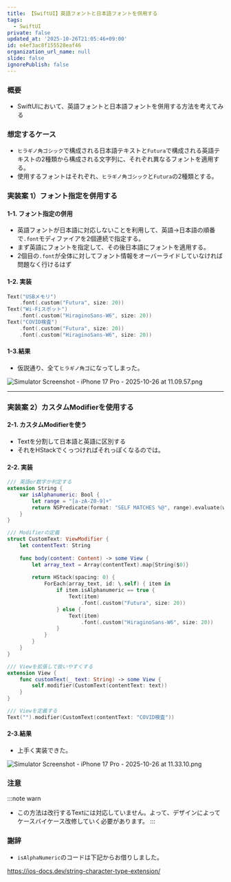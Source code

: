 ```yaml
---
title: 【SwiftUI】英語フォントと日本語フォントを併用する
tags:
  - SwiftUI
private: false
updated_at: '2025-10-26T21:05:46+09:00'
id: e4ef3ac8f155528eaf46
organization_url_name: null
slide: false
ignorePublish: false
---
```

### 概要
* SwiftUIにおいて、英語フォントと日本語フォントを併用する方法を考えてみる

### 想定するケース
* `ヒラギノ角ゴシック`で構成される日本語テキストと`Futura`で構成される英語テキストの2種類から構成される文字列に、それぞれ異なるフォントを適用する。
* 使用するフォントはそれぞれ、`ヒラギノ角ゴシック`と`Futura`の2種類とする。

### 実装案 1）フォント指定を併用する 

#### 1-1. フォント指定の併用
* 英語フォントが日本語に対応しないことを利用して、英語→日本語の順番で`.font`モディファイアを2個連続で指定する。
* まず英語にフォントを指定して、その後日本語にフォントを適用する。
* 2個目の`.font`が全体に対してフォント情報をオーバーライドしていなければ問題なく行けるはず


#### 1-2. 実装
```Swift
Text("USBメモリ")
    .font(.custom("Futura", size: 20))
Text("Wi-Fiスポット")
    .font(.custom("HiraginoSans-W6", size: 20))
Text("COVID検査")
    .font(.custom("Futura", size: 20))
    .font(.custom("HiraginoSans-W6", size: 20))
```

#### 1-3.結果
* 仮説通り、全て`ヒラギノ角ゴ`になってしまった。

![Simulator Screenshot - iPhone 17 Pro - 2025-10-26 at 11.09.57.png](https://qiita-image-store.s3.ap-northeast-1.amazonaws.com/0/4049147/0d1d8ac2-7136-4bd0-ba3f-11321eebc8a9.png)

<hr>

### 実装案 2）カスタムModifierを使用する

#### 2-1. カスタムModifierを使う
* Textを分割して日本語と英語に区別する
* それをHStackでくっつければそれっぽくなるのでは。

#### 2-2. 実装

```Swift
/// 英語or数字か判定する
extension String {
    var isAlphanumeric: Bool {
        let range = "[a-zA-Z0-9]+"
        return NSPredicate(format: "SELF MATCHES %@", range).evaluate(with: self)
    }
}

/// Modifierの定義
struct CustomText: ViewModifier {
    let contentText: String
 
    func body(content: Content) -> some View {
        let array_text = Array(contentText).map{String($0)}
        
        return HStack(spacing: 0) {
            ForEach(array_text, id: \.self) { item in
                if item.isAlphanumeric == true {
                    Text(item)
                        .font(.custom("Futura", size: 20))
                } else {
                    Text(item)
                        .font(.custom("HiraginoSans-W6", size: 20))
                }
            }
        }
    }
}

/// Viewを拡張して扱いやすくする
extension View {
    func customText(_ text: String) -> some View {
        self.modifier(CustomText(contentText: text))
    }
}

/// Viewを定義する
Text("").modifier(CustomText(contentText: "COVID検査"))
```

#### 2-3.結果
* 上手く実装できた。

![Simulator Screenshot - iPhone 17 Pro - 2025-10-26 at 11.33.10.png](https://qiita-image-store.s3.ap-northeast-1.amazonaws.com/0/4049147/1c4b37a5-2d42-4e49-9645-c7e5ff0d399a.png)



### 注意
:::note warn
* この方法は改行するTextには対応していません。よって、デザインによってケースバイケース改修していく必要があります。
:::


### 謝辞
* `isAlphaNumeric`のコードは下記からお借りしました。

https://ios-docs.dev/string-character-type-extension/
